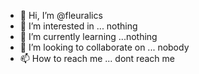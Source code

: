 - 👋 Hi, I’m @fleuralics
- 👀 I’m interested in ... nothing
- 🌱 I’m currently learning ...nothing
- 💞️ I’m looking to collaborate on ... nobody
- 📫 How to reach me ... dont reach me

<!---
fleuralics/fleuralics is a ✨ special ✨ repository because its `README.md` (this file) appears on your GitHub profile.
You can click the Preview link to take a look at your changes.
--->
